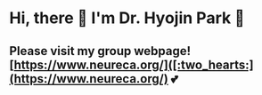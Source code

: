 # Hi, there :wave: I'm Dr. Hyojin Park :woman: 
## Please visit my group webpage! [https://www.neureca.org/]([:two_hearts:](https://www.neureca.org/) :two_hearts:
